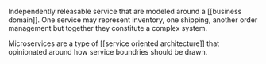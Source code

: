 Independently releasable service that are modeled around a [[business domain]]. One service may represent inventory, one shipping, another order management but together they constitute a complex system.

Microservices are a type of [[service oriented architecture]] that opinionated around how service boundries should be drawn.